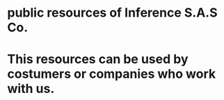 # public resources of Inference S.A.S Co.
# This resources can be used by costumers or companies who work with us.
